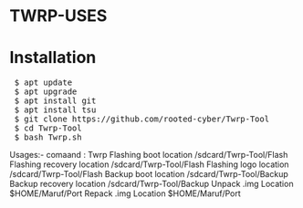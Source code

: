 # TWRP-USES
# Installation 
<pre>
 $ apt update
 $ apt upgrade
 $ apt install git
 $ apt install tsu
 $ git clone https://github.com/rooted-cyber/Twrp-Tool
 $ cd Twrp-Tool
 $ bash Twrp.sh </pre>
 

Usages:-
comaand : Twrp
Flashing boot location	/sdcard/Twrp-Tool/Flash
Flashing recovery location	/sdcard/Twrp-Tool/Flash
Flashing logo location	/sdcard/Twrp-Tool/Flash
Backup boot location	/sdcard/Twrp-Tool/Backup
Backup recovery location	/sdcard/Twrp-Tool/Backup
Unpack .img Location	$HOME/Maruf/Port
Repack .img Location	$HOME/Maruf/Port